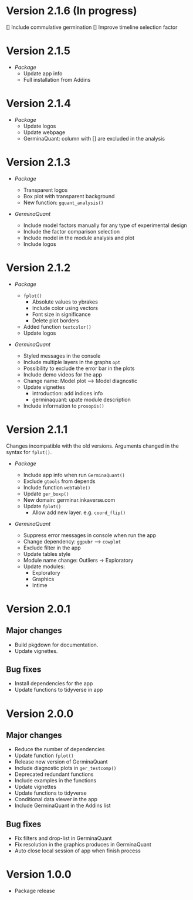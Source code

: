 # Version 2.1.6 (In progress)
  
  [] Include commulative germination
  [] Improve timeline selection factor

# Version 2.1.5

- *Package*
  - Update app info
  - Full installation from Addins

# Version 2.1.4

- *Package*
  - Update logos
  - Update webpage
  - GerminaQuant: column with [] are excluded in the analysis

# Version 2.1.3

- *Package*
  - Transparent logos
  - Box plot with transparent background
  - New function: `gquant_analysis()`
  
- *GerminaQuant*
  - Include model factors manually for any type of experimental design
  - Include the factor comparison selection
  - Include model in the module analysis and plot
  - Include logos
  
# Version 2.1.2

- *Package*
  - `fplot()` 
    - Absolute values to ybrakes
    - Include color using vectors
    - Font size in significance
    - Delete plot borders
  - Added function `textcolor()`
  - Update logos
  
- *GerminaQuant*
  - Styled messages in the console
  - Include multiple layers in the graphs `opt`
  - Possibility to exclude the error bar in the plots
  - Include demo videos for the app
  - Change name: Model plot --> Model diagnostic
  - Update vignettes
    - introduction: add indices info
    - germinaquant: upate module description
  - Include information to `prosopis()`
  
# Version 2.1.1

Changes incompatible with the old versions. Arguments changed in the syntax for `fplot()`.

- *Package*
  - Include app info when run `GerminaQuant()`
  - Exclude `gtools` from depends
  - Include function `webTable()`
  - Update `ger_boxp()`
  - New domain: germinar.inkaverse.com
  - Update `fplot()`
    - Allow add new layer. e.g. `coord_flip()`

- *GerminaQuant*
  - Suppress error messages in console when run the app
  - Change dependency: `ggpubr` --> `cowplot`
  - Exclude filter in the app
  - Update tables style
  - Module name change: Outliers -> Exploratory
  - Update modules:
    - Exploratory
    - Graphics
    - Intime

# Version 2.0.1

## Major changes

- Build pkgdown for documentation.
- Update vignettes.

## Bug fixes

- Install dependencies for the app
- Update functions to tidyverse in app

# Version 2.0.0

## Major changes

- Reduce the number of dependencies
- Update function `fplot()`
- Release new version of GerminaQuant
- Include diagnostic plots in `ger_testcomp()`
- Deprecated redundant functions
- Include examples in the functions
- Update vignettes
- Update functions to tidyverse
- Conditional data viewer in the app
- Include GerminaQuant in the Addins list

## Bug fixes

- Fix filters and drop-list in GerminaQuant
- Fix resolution in the graphics produces in GerminaQuant
- Auto close local session of app when finish process

# Version 1.0.0

- Package release
